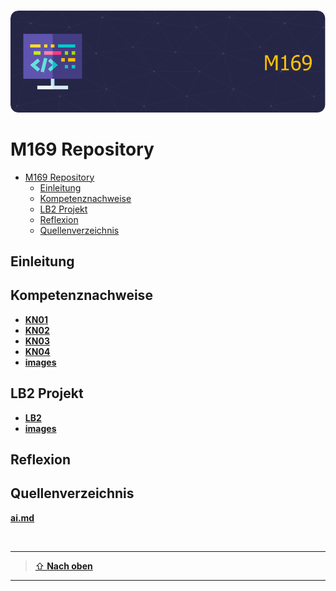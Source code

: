 [10]: https://git-scm.com/downloads

<br>

![**Eigenes Titelbild**](./images/titelbild.png) 

# M169 Repository

- [M169 Repository](#m169-repository)
  - [Einleitung](#einleitung)
  - [Kompetenznachweise](#kompetenznachweise)
  - [LB2 Projekt](#lb2-projekt)
  - [Reflexion](#reflexion)
  - [Quellenverzeichnis](#quellenverzeichnis)

## Einleitung

## Kompetenznachweise

- [**KN01**](KN01/README.md) 
- [**KN02**](KN02/README.md)
- [**KN03**](KN03/README.md)
- [**KN04**](KN04/README.md)
- [**images**](images)

## LB2 Projekt

- [**LB2**](LB2/README.md)
- [**images**](LB2/images)

## Reflexion


## Quellenverzeichnis

[**ai.md**](ai.md)

<br>

---

> [⇧ **Nach oben**](#m169-repository)

___
